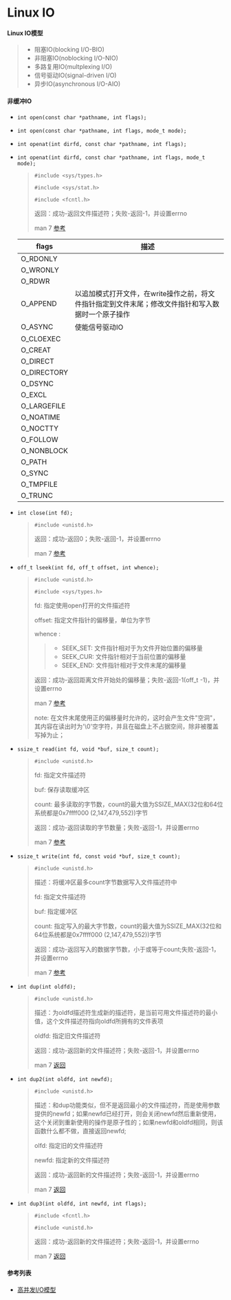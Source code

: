 # Linux IO
#### Linux IO模型
> - 阻塞IO(blocking I/O-BIO)
> - 非阻塞IO(noblocking I/O-NIO)
> - 多路复用IO(multplexing I/O)
> - 信号驱动IO(signal-driven I/O)
> - 异步IO(asynchronous I/O-AIO)

#### 非缓冲IO
- `int open(const char *pathname, int flags);`
- `int open(const char *pathname, int flags, mode_t mode);`
- `int openat(int dirfd, const char *pathname, int flags);`
- `int openat(int dirfd, const char *pathname, int flags, mode_t mode);`
  > `#include <sys/types.h>`
  >
  > `#include <sys/stat.h>`
  >
  > `#include <fcntl.h>`
  >
  > 返回：成功-返回文件描述符；失败-返回-1，并设置errno
  >
  > man 7 [参考](http://man7.org/linux/man-pages/man2/open.2.html)
  
  | flags | 描述|
  | --- | --- |
  | O_RDONLY | |
  | O_WRONLY | |
  | O_RDWR | |
  | O_APPEND | 以追加模式打开文件，在write操作之前，将文件指针指定到文件末尾；修改文件指针和写入数据时一个原子操作 |
  | O_ASYNC | 使能信号驱动IO |
  | O_CLOEXEC | |
  | O_CREAT | |
  | O_DIRECT | |
  | O_DIRECTORY | |
  | O_DSYNC | |
  | O_EXCL | |
  | O_LARGEFILE | |
  | O_NOATIME | |
  | O_NOCTTY | |
  | O_FOLLOW | |
  | O_NONBLOCK | |
  | O_PATH | |
  | O_SYNC | |
  | O_TMPFILE | |
  | O_TRUNC | |

- `int close(int fd);`
  > `#include <unistd.h>`
  >
  > 返回：成功-返回0；失败-返回-1，并设置errno
  >
  > man 7 [参考](http://man7.org/linux/man-pages/man2/close.2.html)

- `off_t lseek(int fd, off_t offset, int whence);`
  > `#include <unistd.h>`
  >
  > `#include <sys/types.h>`
  >
  > fd: 指定使用open打开的文件描述符
  >
  > offset: 指定文件指针的偏移量，单位为字节
  >
  > whence :
  >> - SEEK_SET: 文件指针相对于为文件开始位置的偏移量
  >> - SEEK_CUR: 文件指针相对于当前位置的偏移量
  >> - SEEK_END: 文件指针相对于文件末尾的偏移量
  >
  > 返回：成功-返回距离文件开始处的偏移量；失败-返回-1(off_t -1)，并设置errno
  >
  > man 7 [参考](http://man7.org/linux/man-pages/man2/lseek.2.html)
  >
  > note: 在文件末尾使用正的偏移量时允许的，这时会产生文件"空洞"，其内容在读出时为'\0'空字符，并且在磁盘上不占据空间，除非被覆盖写掉为止；

- `ssize_t read(int fd, void *buf, size_t count);`
  > `#include <unistd.h>`
  >
  > fd: 指定文件描述符
  >
  > buf: 保存读取缓冲区
  >
  > count: 最多读取的字节数，count的最大值为SSIZE_MAX(32位和64位系统都是0x7ffff000 (2,147,479,552))字节
  >
  > 返回：成功-返回读取的字节数量；失败-返回-1，并设置errno
  >
  > man 7 [参考](http://man7.org/linux/man-pages/man2/read.2.html)

- `ssize_t write(int fd, const void *buf, size_t count);`
  > `#include <unistd.h>`
  >
  > 描述：将缓冲区最多count字节数据写入文件描述符中
  >
  > fd: 指定文件描述符
  >
  > buf: 指定缓冲区
  >
  > count: 指定写入的最大字节数，count的最大值为SSIZE_MAX(32位和64位系统都是0x7ffff000 (2,147,479,552))字节
  >
  > 返回：成功-返回写入的数据字节数，小于或等于count;失败-返回-1，并设置errno
  >
  > man 7 [参考](http://man7.org/linux/man-pages/man2/write.2.html)

- `int dup(int oldfd);`
  > `#include <unistd.h>`
  >
  > 描述：为oldfd描述符生成新的描述符，是当前可用文件描述符的最小值，这个文件描述符指向oldfd所拥有的文件表项
  >
  > oldfd: 指定旧文件描述符
  >
  > 返回：成功-返回新的文件描述符；失败-返回-1，并设置errno
  >
  > man 7 [返回](http://man7.org/linux/man-pages/man2/dup.2.html)

- `int dup2(int oldfd, int newfd);`
  > `#include <unistd.h>`
  >
  > 描述：和dup功能类似，但不是返回最小的文件描述符，而是使用参数提供的newfd；如果newfd已经打开，则会关闭newfd然后重新使用，这个关闭到重新使用的操作是原子性的；如果newfd和oldfd相同，则该函数什么都不做，直接返回newfd;
  >
  > olfd: 指定旧的文件描述符
  >
  > newfd: 指定新的文件描述符
  >
  > 返回：成功-返回新的文件描述符；失败-返回-1，并设置errno
  >
  > man 7 [返回](http://man7.org/linux/man-pages/man2/dup.2.html)

- `int dup3(int oldfd, int newfd, int flags);`
  > `#include <fcntl.h>`
  >
  > `#include <unistd.h>`
  >
  > 
  >
  > 返回：成功-返回新的文件描述符；失败-返回-1，并设置errno
  >
  > man 7 [返回](http://man7.org/linux/man-pages/man2/dup.2.html)




#### 参考列表
- [高并发I/O模型](http://lpbobo.com/2016/04/21/%E9%AB%98%E5%B9%B6%E5%8F%91IO%E6%A8%A1%E5%9E%8B/)

